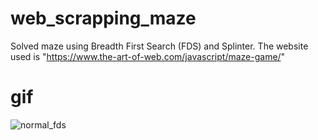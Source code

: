 # web_scrapping_maze

Solved maze using Breadth First Search (FDS) and Splinter.
The website used is "https://www.the-art-of-web.com/javascript/maze-game/"

# gif
![normal_fds](gifs/normal_fds.gif=25x25)
